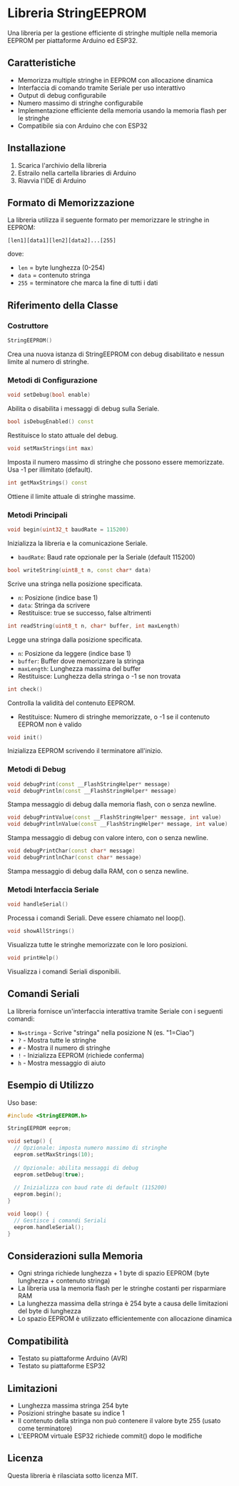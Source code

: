 # Libreria StringEEPROM

Una libreria per la gestione efficiente di stringhe multiple nella memoria EEPROM per piattaforme Arduino ed ESP32.

## Caratteristiche

- Memorizza multiple stringhe in EEPROM con allocazione dinamica
- Interfaccia di comando tramite Seriale per uso interattivo
- Output di debug configurabile
- Numero massimo di stringhe configurabile
- Implementazione efficiente della memoria usando la memoria flash per le stringhe
- Compatibile sia con Arduino che con ESP32

## Installazione

1. Scarica l'archivio della libreria
2. Estrailo nella cartella libraries di Arduino
3. Riavvia l'IDE di Arduino

## Formato di Memorizzazione

La libreria utilizza il seguente formato per memorizzare le stringhe in EEPROM:
```
[len1][data1][len2][data2]...[255]
```
dove:
- `len` = byte lunghezza (0-254)
- `data` = contenuto stringa
- `255` = terminatore che marca la fine di tutti i dati

## Riferimento della Classe

### Costruttore

```cpp
StringEEPROM()
```
Crea una nuova istanza di StringEEPROM con debug disabilitato e nessun limite al numero di stringhe.

### Metodi di Configurazione

```cpp
void setDebug(bool enable)
```
Abilita o disabilita i messaggi di debug sulla Seriale.

```cpp
bool isDebugEnabled() const
```
Restituisce lo stato attuale del debug.

```cpp
void setMaxStrings(int max)
```
Imposta il numero massimo di stringhe che possono essere memorizzate. Usa -1 per illimitato (default).

```cpp
int getMaxStrings() const
```
Ottiene il limite attuale di stringhe massime.

### Metodi Principali

```cpp
void begin(uint32_t baudRate = 115200)
```
Inizializza la libreria e la comunicazione Seriale.
- `baudRate`: Baud rate opzionale per la Seriale (default 115200)

```cpp
bool writeString(uint8_t n, const char* data)
```
Scrive una stringa nella posizione specificata.
- `n`: Posizione (indice base 1)
- `data`: Stringa da scrivere
- Restituisce: true se successo, false altrimenti

```cpp
int readString(uint8_t n, char* buffer, int maxLength)
```
Legge una stringa dalla posizione specificata.
- `n`: Posizione da leggere (indice base 1)
- `buffer`: Buffer dove memorizzare la stringa
- `maxLength`: Lunghezza massima del buffer
- Restituisce: Lunghezza della stringa o -1 se non trovata

```cpp
int check()
```
Controlla la validità del contenuto EEPROM.
- Restituisce: Numero di stringhe memorizzate, o -1 se il contenuto EEPROM non è valido

```cpp
void init()
```
Inizializza EEPROM scrivendo il terminatore all'inizio.

### Metodi di Debug

```cpp
void debugPrint(const __FlashStringHelper* message)
void debugPrintln(const __FlashStringHelper* message)
```
Stampa messaggio di debug dalla memoria flash, con o senza newline.

```cpp
void debugPrintValue(const __FlashStringHelper* message, int value)
void debugPrintlnValue(const __FlashStringHelper* message, int value)
```
Stampa messaggio di debug con valore intero, con o senza newline.

```cpp
void debugPrintChar(const char* message)
void debugPrintlnChar(const char* message)
```
Stampa messaggio di debug dalla RAM, con o senza newline.

### Metodi Interfaccia Seriale

```cpp
void handleSerial()
```
Processa i comandi Seriali. Deve essere chiamato nel loop().

```cpp
void showAllStrings()
```
Visualizza tutte le stringhe memorizzate con le loro posizioni.

```cpp
void printHelp()
```
Visualizza i comandi Seriali disponibili.

## Comandi Seriali

La libreria fornisce un'interfaccia interattiva tramite Seriale con i seguenti comandi:

- `N=stringa` - Scrive "stringa" nella posizione N (es. "1=Ciao")
- `?` - Mostra tutte le stringhe
- `#` - Mostra il numero di stringhe
- `!` - Inizializza EEPROM (richiede conferma)
- `h` - Mostra messaggio di aiuto

## Esempio di Utilizzo

Uso base:
```cpp
#include <StringEEPROM.h>

StringEEPROM eeprom;

void setup() {
  // Opzionale: imposta numero massimo di stringhe
  eeprom.setMaxStrings(10);
  
  // Opzionale: abilita messaggi di debug
  eeprom.setDebug(true);
  
  // Inizializza con baud rate di default (115200)
  eeprom.begin();
}

void loop() {
  // Gestisce i comandi Seriali
  eeprom.handleSerial();
}
```

## Considerazioni sulla Memoria

- Ogni stringa richiede lunghezza + 1 byte di spazio EEPROM (byte lunghezza + contenuto stringa)
- La libreria usa la memoria flash per le stringhe costanti per risparmiare RAM
- La lunghezza massima della stringa è 254 byte a causa delle limitazioni del byte di lunghezza
- Lo spazio EEPROM è utilizzato efficientemente con allocazione dinamica

## Compatibilità

- Testato su piattaforme Arduino (AVR)
- Testato su piattaforme ESP32

## Limitazioni

- Lunghezza massima stringa 254 byte
- Posizioni stringhe basate su indice 1
- Il contenuto della stringa non può contenere il valore byte 255 (usato come terminatore)
- L'EEPROM virtuale ESP32 richiede commit() dopo le modifiche

## Licenza

Questa libreria è rilasciata sotto licenza MIT.
